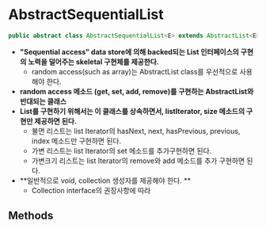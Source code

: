 # AbstractSequentialList

```java
public abstract class AbstractSequentialList<E> extends AbstractList<E>
```

* **"Sequential access" data store에 의해 backed되는 List 인터페이스의 구현의 노력을 덜어주는 skeletal 구현체를 제공한다.**
  * random access(such as array)는 AbstractList class를 우선적으로 사용해야 한다.
* **random access 메소드 (get, set, add, remove)를 구현하는 AbstractList와 반대되는 클래스**
* **List를 구현하기 위해서는 이 클래스를 상속하면서, listIterator, size 메소드의 구현만 제공하면 된다.**
  * 불면 리스트는 list Iterator의 hasNext, next, hasPrevious, previous, index 메소드만 구현하면 된다.
  * 가변 리스트는 list Iterator의 set 메소드를 추가구현하면 된다.
  * 가변크기 리스트는 list Iterator의 remove와 add 메소드를 추가 구현하면 된다.
* **일반적으로 void, collection 생성자를 제공해야 한다. **
  * Collection interface의 권장사항에 따라



## Methods

